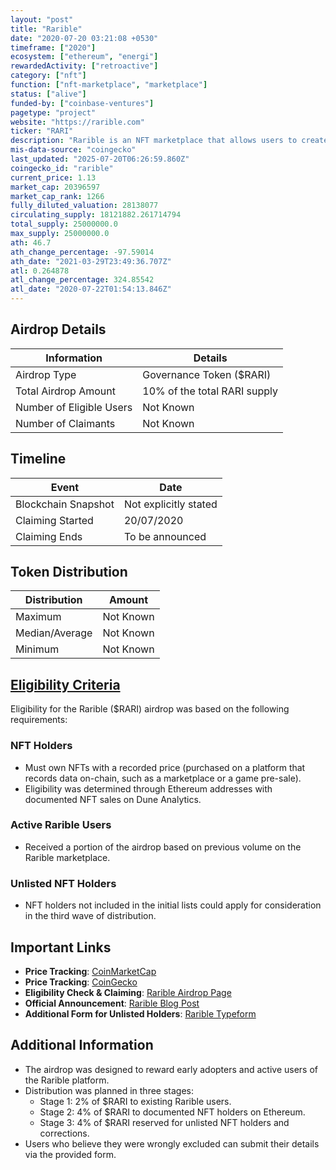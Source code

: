 ```yaml
---
layout: "post"
title: "Rarible"
date: "2020-07-20 03:21:08 +0530"
timeframe: ["2020"]
ecosystem: ["ethereum", "energi"]
rewardedActivity: ["retroactive"]
category: ["nft"]
function: ["nft-marketplace", "marketplace"]
status: ["alive"]
funded-by: ["coinbase-ventures"]
pagetype: "project"
website: "https://rarible.com"
ticker: "RARI"
description: "Rarible is an NFT marketplace that allows users to create, buy, and sell digital collectibles and art on the blockchain. It incorporates governance features through its native token, $RARI."
mis-data-source: "coingecko"
last_updated: "2025-07-20T06:26:59.860Z"
coingecko_id: "rarible"
current_price: 1.13
market_cap: 20396597
market_cap_rank: 1266
fully_diluted_valuation: 28138077
circulating_supply: 18121882.261714794
total_supply: 25000000.0
max_supply: 25000000.0
ath: 46.7
ath_change_percentage: -97.59014
ath_date: "2021-03-29T23:49:36.707Z"
atl: 0.264878
atl_change_percentage: 324.85542
atl_date: "2020-07-22T01:54:13.846Z"
---
```


## Airdrop Details

| Information              | Details                      |
| ------------------------ | ---------------------------- |
| Airdrop Type             | Governance Token ($RARI)     |
| Total Airdrop Amount     | 10% of the total RARI supply |
| Number of Eligible Users | Not Known                    |
| Number of Claimants      | Not Known                    |

## Timeline

| Event               | Date                  |
| ------------------- | --------------------- |
| Blockchain Snapshot | Not explicitly stated |
| Claiming Started    | 20/07/2020            |
| Claiming Ends       | To be announced       |

## Token Distribution

| Distribution   | Amount    |
| -------------- | --------- |
| Maximum        | Not Known |
| Median/Average | Not Known |
| Minimum        | Not Known |

## [Eligibility Criteria](https://rarible.com/blog/-rari-airdrop-to-nft-holders--everything-you-need-to-know/)

Eligibility for the Rarible ($RARI) airdrop was based on the following requirements:

### NFT Holders
- Must own NFTs with a recorded price (purchased on a platform that records data on-chain, such as a marketplace or a game pre-sale).
- Eligibility was determined through Ethereum addresses with documented NFT sales on Dune Analytics.

### Active Rarible Users
- Received a portion of the airdrop based on previous volume on the Rarible marketplace.

### Unlisted NFT Holders
- NFT holders not included in the initial lists could apply for consideration in the third wave of distribution.

## Important Links

- **Price Tracking**: [CoinMarketCap](https://coinmarketcap.com/currencies/rarible)
- **Price Tracking**: [CoinGecko](https://www.coingecko.com/en/coins/rarible)
- **Eligibility Check & Claiming**: [Rarible Airdrop Page](https://app.rarible.com/rari)
- **Official Announcement**: [Rarible Blog Post](https://rarible.com/blog/-rari-airdrop-to-nft-holders--everything-you-need-to-know/)
- **Additional Form for Unlisted Holders**: [Rarible Typeform](http://rarible.typeform.com/to/QuS2XQ9x)

## Additional Information

- The airdrop was designed to reward early adopters and active users of the Rarible platform.
- Distribution was planned in three stages:
  - Stage 1: 2% of $RARI to existing Rarible users.
  - Stage 2: 4% of $RARI to documented NFT holders on Ethereum.
  - Stage 3: 4% of $RARI reserved for unlisted NFT holders and corrections.
- Users who believe they were wrongly excluded can submit their details via the provided form.